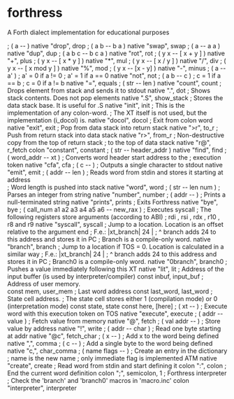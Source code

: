 # forthress
A Forth dialect implementation for educational purposes

; ( a -- )
native "drop", drop
; ( a b -- b a )
native "swap", swap
; ( a -- a a )
native "dup", dup
; ( a b c -- b c a )
native "rot", rot
; ( y x -- [ x + y ] )
native "+", plus
; ( y x -- [ x * y ] )
native "*", mul
; ( y x -- [ x / y ] )
native "/", div
; ( y x -- [ x mod y ] )
native "%", mod 
; ( y x -- [x - y] )
native "-", minus
; ( a -- a' )
; a' = 0 if a != 0
; a' = 1 if a == 0
native "not", not
; ( a b -- c )
; c = 1 if a == b
; c = 0 if a != b
native "=", equals
; ( str -- len )
native "count", count
; Drops element from stack and sends it to stdout
native ".", dot
; Shows stack contents. Does not pop elements
native ".S", show_stack
; Stores the data stack base. It is useful for .S
native "init", init
; This is the implementation of any colon-word.
; The XT itself is not used, but the implementation (i_docol) is.
native "docol", docol
; Exit from colon word
native "exit", exit
; Pop from data stack into return stack
native ">r", to_r
; Push from return stack into data stack
native "r>", from_r
; Non-destructive copy from the top of return stack 
; to the top of data stack
native "r@", r_fetch
colon "constant", constant
; ( str -- header_addr )
native "find", find
; ( word_addr -- xt )
; Converts word header start address to the 
; execution token
native "cfa", cfa
; ( c -- )
; Outputs a single character to stdout
native "emit", emit
; ( addr -- len ) 
; Reads word from stdin and stores it starting at address  
; Word length is pushed into stack
native "word", word
; ( str -- len num ) 
; Parses an integer from string
native "number", number 
; ( addr -- ) 
; Prints a null-terminated string
native "prints", prints 
; Exits Forthress
native "bye", bye
; ( call_num a1 a2 a3 a4 a5 a6 -- new_rax )
; Executes syscall
; The following registers store arguments (according to ABI) 
; rdi , rsi , rdx , r10 , r8 and r9 
native "syscall", syscall
; Jump to a location. Location is an offset relative to the argument end
; F.e.: |xt_branch|   24 | <next command> 
;                         ^ branch adds 24 to this address and stores it in PC
; Branch is a compile-only word. 
native "branch", branch
; Jump to a location if TOS = 0. Location is calculated in a similar way
; F.e.: |xt_branch|   24 | <next command> 
;                         ^ branch adds 24 to this address and stores it in PC
; Branch0 is a compile-only word. 
native "0branch", branch0
; Pushes a value immediately following this XT
native "lit", lit
; Address of the input buffer (is used by interpreter/compiler)
const inbuf, input_buf
; Address of user memory.  
const mem, user_mem 
; Last word address
const last_word, last_word 
; State cell address.
; The state cell stores either 1 (compilation mode) or 0 (interpretation mode)
const state, state
const here, [here]
; ( xt -- )
; Execute word with this execution token on TOS
native "execute", execute
; ( addr -- value )
; Fetch value from memory
native "@", fetch
; ( val addr -- ) 
; Store value by address
native "!", write
; ( addr -- char )
; Read one byte starting at addr
native "@c", fetch_char
; ( x -- ) 
; Add x to the word being defined
native ",", comma
; ( c -- )
; Add a single byte to the word being defined
native "c,", char_comma
; ( name flags --  )
; Create an entry in the dictionary
; name is the new name 
; only immediate flag is implemented ATM 
native "create", create
; Read word from stdin and start defining it
colon ":", colon
; End the current word definition
colon ";", semicolon, 1
; Forthress interpreter 
; Check the 'branch' and 'branch0' macros in 'macro.inc'
colon "interpreter", interpreter

